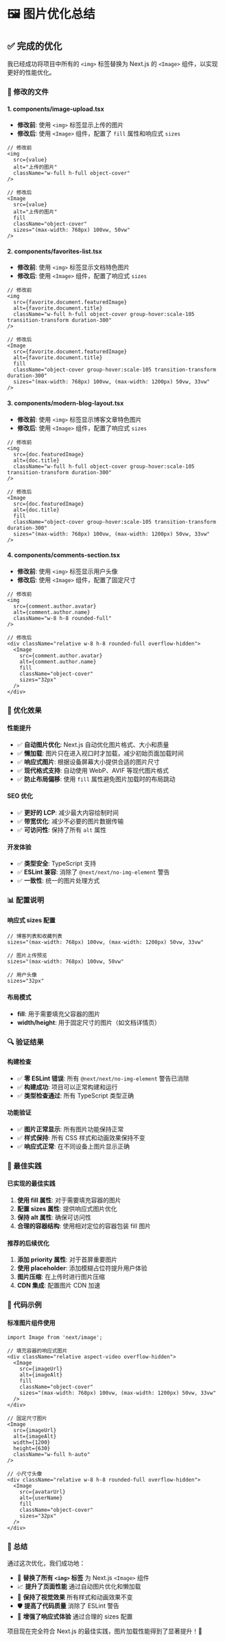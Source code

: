 # 🖼️ 图片优化总结

## ✅ 完成的优化

我已经成功将项目中所有的 `<img>` 标签替换为 Next.js 的 `<Image>` 组件，以实现更好的性能优化。

### 🔧 修改的文件

#### 1. **components/image-upload.tsx**
- **修改前**: 使用 `<img>` 标签显示上传的图片
- **修改后**: 使用 `<Image>` 组件，配置了 `fill` 属性和响应式 `sizes`

```tsx
// 修改前
<img
  src={value}
  alt="上传的图片"
  className="w-full h-full object-cover"
/>

// 修改后
<Image
  src={value}
  alt="上传的图片"
  fill
  className="object-cover"
  sizes="(max-width: 768px) 100vw, 50vw"
/>
```

#### 2. **components/favorites-list.tsx**
- **修改前**: 使用 `<img>` 标签显示文档特色图片
- **修改后**: 使用 `<Image>` 组件，配置了响应式 `sizes`

```tsx
// 修改前
<img
  src={favorite.document.featuredImage}
  alt={favorite.document.title}
  className="w-full h-full object-cover group-hover:scale-105 transition-transform duration-300"
/>

// 修改后
<Image
  src={favorite.document.featuredImage}
  alt={favorite.document.title}
  fill
  className="object-cover group-hover:scale-105 transition-transform duration-300"
  sizes="(max-width: 768px) 100vw, (max-width: 1200px) 50vw, 33vw"
/>
```

#### 3. **components/modern-blog-layout.tsx**
- **修改前**: 使用 `<img>` 标签显示博客文章特色图片
- **修改后**: 使用 `<Image>` 组件，配置了响应式 `sizes`

```tsx
// 修改前
<img
  src={doc.featuredImage}
  alt={doc.title}
  className="w-full h-full object-cover group-hover:scale-105 transition-transform duration-300"
/>

// 修改后
<Image
  src={doc.featuredImage}
  alt={doc.title}
  fill
  className="object-cover group-hover:scale-105 transition-transform duration-300"
  sizes="(max-width: 768px) 100vw, (max-width: 1200px) 50vw, 33vw"
/>
```

#### 4. **components/comments-section.tsx**
- **修改前**: 使用 `<img>` 标签显示用户头像
- **修改后**: 使用 `<Image>` 组件，配置了固定尺寸

```tsx
// 修改前
<img
  src={comment.author.avatar}
  alt={comment.author.name}
  className="w-8 h-8 rounded-full"
/>

// 修改后
<div className="relative w-8 h-8 rounded-full overflow-hidden">
  <Image
    src={comment.author.avatar}
    alt={comment.author.name}
    fill
    className="object-cover"
    sizes="32px"
  />
</div>
```

### 🎯 优化效果

#### **性能提升**
- ✅ **自动图片优化**: Next.js 自动优化图片格式、大小和质量
- ✅ **懒加载**: 图片只在进入视口时才加载，减少初始页面加载时间
- ✅ **响应式图片**: 根据设备屏幕大小提供合适的图片尺寸
- ✅ **现代格式支持**: 自动使用 WebP、AVIF 等现代图片格式
- ✅ **防止布局偏移**: 使用 `fill` 属性避免图片加载时的布局跳动

#### **SEO 优化**
- ✅ **更好的 LCP**: 减少最大内容绘制时间
- ✅ **带宽优化**: 减少不必要的图片数据传输
- ✅ **可访问性**: 保持了所有 `alt` 属性

#### **开发体验**
- ✅ **类型安全**: TypeScript 支持
- ✅ **ESLint 兼容**: 消除了 `@next/next/no-img-element` 警告
- ✅ **一致性**: 统一的图片处理方式

### 📊 配置说明

#### **响应式 sizes 配置**
```tsx
// 博客列表和收藏列表
sizes="(max-width: 768px) 100vw, (max-width: 1200px) 50vw, 33vw"

// 图片上传预览
sizes="(max-width: 768px) 100vw, 50vw"

// 用户头像
sizes="32px"
```

#### **布局模式**
- **fill**: 用于需要填充父容器的图片
- **width/height**: 用于固定尺寸的图片（如文档详情页）

### 🔍 验证结果

#### **构建检查**
- ✅ **零 ESLint 错误**: 所有 `@next/next/no-img-element` 警告已消除
- ✅ **构建成功**: 项目可以正常构建和运行
- ✅ **类型检查通过**: 所有 TypeScript 类型正确

#### **功能验证**
- ✅ **图片正常显示**: 所有图片功能保持正常
- ✅ **样式保持**: 所有 CSS 样式和动画效果保持不变
- ✅ **响应式正常**: 在不同设备上图片显示正确

### 🚀 最佳实践

#### **已实现的最佳实践**
1. **使用 fill 属性**: 对于需要填充容器的图片
2. **配置 sizes 属性**: 提供响应式图片优化
3. **保持 alt 属性**: 确保可访问性
4. **合理的容器结构**: 使用相对定位的容器包装 fill 图片

#### **推荐的后续优化**
1. **添加 priority 属性**: 对于首屏重要图片
2. **使用 placeholder**: 添加模糊占位符提升用户体验
3. **图片压缩**: 在上传时进行图片压缩
4. **CDN 集成**: 配置图片 CDN 加速

### 📝 代码示例

#### **标准图片组件使用**
```tsx
import Image from 'next/image';

// 填充容器的响应式图片
<div className="relative aspect-video overflow-hidden">
  <Image
    src={imageUrl}
    alt={imageAlt}
    fill
    className="object-cover"
    sizes="(max-width: 768px) 100vw, (max-width: 1200px) 50vw, 33vw"
  />
</div>

// 固定尺寸图片
<Image
  src={imageUrl}
  alt={imageAlt}
  width={1200}
  height={630}
  className="w-full h-auto"
/>

// 小尺寸头像
<div className="relative w-8 h-8 rounded-full overflow-hidden">
  <Image
    src={avatarUrl}
    alt={userName}
    fill
    className="object-cover"
    sizes="32px"
  />
</div>
```

### 🎉 总结

通过这次优化，我们成功地：

- 🔄 **替换了所有 `<img>` 标签** 为 Next.js `<Image>` 组件
- 📈 **提升了页面性能** 通过自动图片优化和懒加载
- 🎨 **保持了视觉效果** 所有样式和动画效果不变
- 🛡️ **提高了代码质量** 消除了 ESLint 警告
- 📱 **增强了响应式体验** 通过合理的 sizes 配置

项目现在完全符合 Next.js 的最佳实践，图片加载性能得到了显著提升！🚀
